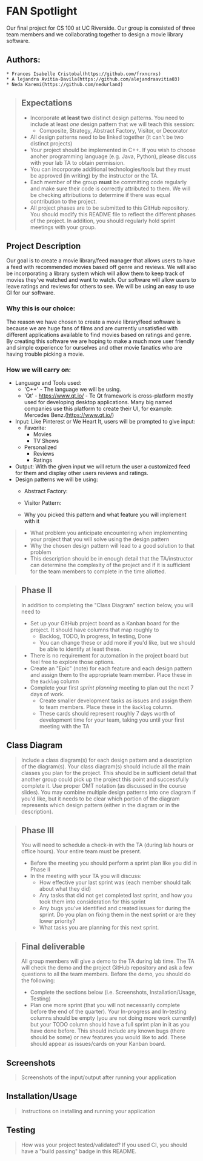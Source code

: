  # FAN Spotlight 
 Our final project for CS 100 at UC Riverside. Our group is consisted of three team members and we collaborating together to design a movie library software. 
 ## Authors: 
    * Frances Isabelle Cristobal(https://github.com/frxncrxs)
    * A lejandra Avitia-Davila(https://github.com/alejandraavitia03)
    * Neda Karemi(https://github.com/nedurland)
 

 
 
 > ## Expectations
 > * Incorporate **at least two** distinct design patterns. You need to include at least *one* design pattern that we will teach this session:
 >   * Composite, Strategy, Abstract Factory, Visitor, or Decorator
 > * All design patterns need to be linked together (it can't be two distinct projects)
 > * Your project should be implemented in C++. If you wish to choose anoher programming language (e.g. Java, Python), please discuss with your lab TA to obtain permission.
 > * You can incorporate additional technologies/tools but they must be approved (in writing) by the instructor or the TA.
 > * Each member of the group **must** be committing code regularly and make sure their code is correctly attributed to them. We will be checking attributions to determine if there was equal contribution to the project.
> * All project phases are to be submitted to this GitHub repository. You should modify this README file to reflect the different phases of the project. In addition, you should regularly hold sprint meetings with your group.

## Project Description
  Our goal is to create a movie library/feed manager that allows users to have a feed with recommended movies based off genre and reviews. We will also be incorporating a library system which will allow them to keep track of movies they've watched and want to watch. Our software will allow users to leave ratings and reviews for others to see. We will be using an easy to use GI for our software.
### Why this is our choice:
 The reason we have chosen to create a movie library/feed software is because we are huge fans of films and are currently unsatisfied with different applications available to find movies based on ratings and genre. By creating this software we are hoping to make a much more user friendly and simple experience for ourselves and other movie fanatics who are having trouble picking a movie.
### How we will carry on:
* Language and Tools used:
	* 'C++' - The language we will be using.
	* 'Qt'  - https://www.qt.io/ - Te Qt framework is cross-platform mostly used for developing desktop applications. Many big named companies use this platform to create their UI, for example: Mercedes Benz.(https://www.qt.io/) 
* Input: 
	Like Pinterest or We Heart It, users will be prompted to give input:
	* Favorite:
		* Movies
		* TV Shows 
	* Personalized
		* Reviews 
		* Ratings
* Output: 
	With the given input we will return the user a customized feed for them and display other users reviews and ratings. 
* Design patterns we will be using:
	* Abstract Factory:

	* Visitor Pattern:
		
 	* Why you picked this pattern and what feature you will implement with it
 >   * What problem you anticipate encountering when implementing your project that you will solve using the design pattern
 >   * Why the chosen design pattern will lead to a good solution to that problem
 > * This description should be in enough detail that the TA/instructor can determine the complexity of the project and if it is sufficient for the team members to complete in the time allotted. 

 > ## Phase II
 > In addition to completing the "Class Diagram" section below, you will need to 
 > * Set up your GitHub project board as a Kanban board for the project. It should have columns that map roughly to 
 >   * Backlog, TODO, In progress, In testing, Done
 >   * You can change these or add more if you'd like, but we should be able to identify at least these.
 > * There is no requirement for automation in the project board but feel free to explore those options.
 > * Create an "Epic" (note) for each feature and each design pattern and assign them to the appropriate team member. Place these in the `Backlog` column
 > * Complete your first *sprint planning* meeting to plan out the next 7 days of work.
 >   * Create smaller development tasks as issues and assign them to team members. Place these in the `Backlog` column.
 >   * These cards should represent roughly 7 days worth of development time for your team, taking you until your first meeting with the TA
## Class Diagram
 > Include a class diagram(s) for each design pattern and a description of the diagram(s). Your class diagram(s) should include all the main classes you plan for the project. This should be in sufficient detail that another group could pick up the project this point and successfully complete it. Use proper OMT notation (as discussed in the course slides). You may combine multiple design patterns into one diagram if you'd like, but it needs to be clear which portion of the diagram represents which design pattern (either in the diagram or in the description). 
 
 > ## Phase III
 > You will need to schedule a check-in with the TA (during lab hours or office hours). Your entire team must be present. 
 > * Before the meeting you should perform a sprint plan like you did in Phase II
 > * In the meeting with your TA you will discuss: 
 >   - How effective your last sprint was (each member should talk about what they did)
 >   - Any tasks that did not get completed last sprint, and how you took them into consideration for this sprint
 >   - Any bugs you've identified and created issues for during the sprint. Do you plan on fixing them in the next sprint or are they lower priority?
 >   - What tasks you are planning for this next sprint.

 > ## Final deliverable
 > All group members will give a demo to the TA during lab time. The TA will check the demo and the project GitHub repository and ask a few questions to all the team members. 
 > Before the demo, you should do the following:
 > * Complete the sections below (i.e. Screenshots, Installation/Usage, Testing)
 > * Plan one more sprint (that you will not necessarily complete before the end of the quarter). Your In-progress and In-testing columns should be empty (you are not doing more work currently) but your TODO column should have a full sprint plan in it as you have done before. This should include any known bugs (there should be some) or new features you would like to add. These should appear as issues/cards on your Kanban board. 
 
 ## Screenshots
 > Screenshots of the input/output after running your application
 ## Installation/Usage
 > Instructions on installing and running your application
 ## Testing
 > How was your project tested/validated? If you used CI, you should have a "build passing" badge in this README.
 
